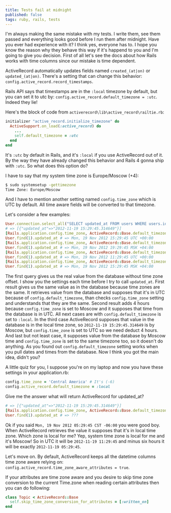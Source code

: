 ```yaml
---
title: Tests fail at midnight
published: false
tags: ruby, rails, tests
---
```


I'm always making the same mistake with my tests. I write them, see them passed
and everything looks good before I run them after midnight. Have you ever had
experience with it? I think yes, everyone has to. I hope you know the reason why
they behave this way if it's happend to you and I'm going to give you decision.
First of all let's see the docs about how Rails works with time columns since
our mistake is time dependent.

ActiveRecord automatically updates fields named `created_(at|on)` or
`updated_(at|on)`. There's a setting that can change this behavior:
`config.active_record.record_timestamps`.

Rails API says that timestamps are in the `:local` timezone by default,
but you can set it to utc by: `config.active_record.default_timezone = :utc`.
Indeed they lie!

Here's the block of code from `activerecord\lib\active_record\railtie.rb`:

``` ruby
initializer "active_record.initialize_timezone" do
  ActiveSupport.on_load(:active_record) do
    ...
    self.default_timezone = :utc
  end
end
```

It's `:utc` by default in Rails, and it's `:local` if you use ActiveRecord out
of it. By the way they have already changed this behavior and Rails 4 gonna ship
with `:utc`. So what does this option do?

I have to say that my system time zone is Europe/Moscow (+4):

``` bash
$ sudo systemsetup -gettimezone
Time Zone: Europe/Moscow
```

And I have to mention another setting named `config.time_zone` which is UTC
by default. All time aware fields will be converted to that timezone.

Let's consider a few examples:

``` ruby
User.connection.select_all("SELECT updated_at FROM users WHERE users.id = 1")
# => [{"updated_at"=>"2012-11-19 15:29:45.314649"}]
[Rails.application.config.time_zone, ActiveRecord::Base.default_timezone] # => ["UTC", :utc]
User.find(1).updated_at # => Mon, 19 Nov 2012 15:29:45 UTC +00:00
[Rails.application.config.time_zone, ActiveRecord::Base.default_timezone] # => ["Moscow", :utc]
User.find(1).updated_at # => Mon, 19 Nov 2012 19:29:45 MSK +04:00
[Rails.application.config.time_zone, ActiveRecord::Base.default_timezone] # => ["UTC", :local]
User.find(1).updated_at # => Mon, 19 Nov 2012 11:29:45 UTC +00:00
[Rails.application.config.time_zone, ActiveRecord::Base.default_timezone] # => ["Moscow", :local]
User.find(1).updated_at # => Mon, 19 Nov 2012 15:29:45 MSK +04:00
```

The first query gives us the real value from the database without time zone
offset. I show you the settings each time before I try to call `updated_at`.
First result gives us the same value as in the database because
time zones are the same. It retrieves value from the database and supposes that
it's in UTC because of `config.default_timezone`, than checks
`config.time_zone` setting and understands that they are the same.
Second result adds 4 hours because `config.time_zone` is set to Moscow and it
supposes that time from the database is in UTC.
All next cases are with `config.default_timezone` is set to `:local`.
In the third case ActiveRecord supposes that value in the database is
in the local time zone, so `2012-11-19 15:29:45.314649` is by Moscow, but
`config.time_zone` is set to UTC so we need deduct 4 hours. And last but not
least case, it supposes value from the database by Moscow time and
`config.time_zone` is set to the same timezone too, so it doesn't do anything.
As you found out `config.default_timezone` setting works when you pull dates and
times from the database. Now I think you got the main idea, didn't you?

A little quiz for you, I suppose you're on my laptop and now you have these
settings in your application.rb:

``` ruby
config.time_zone = 'Central America' # It's (-6)
config.active_record.default_timezone = :local
```

Give me the answer what will return ActiveRecord for updated_at?

``` ruby
# => [{"updated_at"=>"2012-11-19 15:29:45.314649"}]
[Rails.application.config.time_zone, ActiveRecord::Base.default_timezone] # => ["Central America", :local]
User.find(1).updated_at # => ???
```

Ok if you said `Mon, 19 Nov 2012 05:29:45 CST -06:00` you were good boy.
When ActiveRecord retrieves the value it supposes that it's in local time zone.
Which zone is local for me? Yep, system time zone is local for me and it's
Moscow! So in UTC it will be `2012-11-19 11:29:45` and minus six hours it will
be exactly `2012-11-19 05:29:45`.

Let's move on. By default, ActiveRecord keeps all the datetime columns time zone
aware relying on: `config.active_record.time_zone_aware_attributes = true`.

If your attributes are time zone aware and you desire to skip time zone
conversion to the current Time.zone when reading certain attributes then you can
do following:

``` ruby
class Topic < ActiveRecord::Base
  self.skip_time_zone_conversion_for_attributes = [:written_on]
end
```
